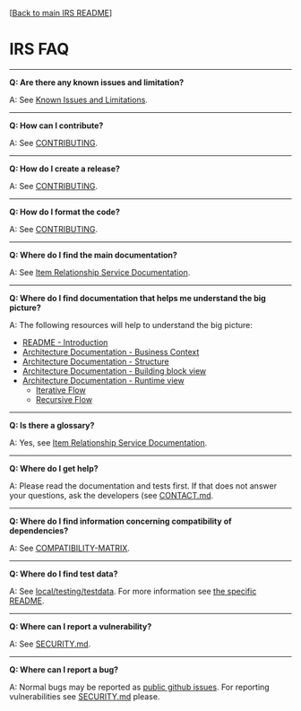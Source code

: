 
[[Back to main IRS README](README.md)]


# IRS FAQ

-----
**Q: Are there any known issues and limitation?**

A: See [Known Issues and Limitations](README.md#known-issues-and-limitations).


-----
**Q: How can I contribute?**

A: See [CONTRIBUTING](CONTRIBUTING.md).


-----
**Q: How do I create a release?**

A: See [CONTRIBUTING](CONTRIBUTING.md#create-a-release).


-----
**Q: How do I format the code?**

A: See [CONTRIBUTING](CONTRIBUTING.md#code-formatting).


-----
**Q: Where do I find the main documentation?**

A: See [Item Relationship Service Documentation](https://eclipse-tractusx.github.io/item-relationship-service/docs/).


-----
**Q: Where do I find documentation that helps me understand the big picture?**

A: The following resources will help to understand the big picture:
- [README - Introduction](README.md#introduction)
- [Architecture Documentation - Business Context](https://eclipse-tractusx.github.io/item-relationship-service/docs/arc42/full.html#_business_context)
- [Architecture Documentation - Structure](https://eclipse-tractusx.github.io/item-relationship-service/docs/arc42/full.html#_structure)
- [Architecture Documentation - Building block view](https://eclipse-tractusx.github.io/item-relationship-service/docs/arc42/full.html#_building_block_view)
- [Architecture Documentation - Runtime view](https://eclipse-tractusx.github.io/item-relationship-service/docs/arc42/full.html#_runtime_view)
    -  [Iterative Flow](https://eclipse-tractusx.github.io/item-relationship-service/docs/arc42/full.html#_irs_iterative)
    -  [Recursive Flow](https://eclipse-tractusx.github.io/item-relationship-service/docs/arc42/full.html#_irs_recursive) 


-----
**Q: Is there a glossary?**

A: Yes, see [Item Relationship Service Documentation](https://eclipse-tractusx.github.io/item-relationship-service/docs/arc42/full.html#_glossary).


-----
**Q: Where do I get help?**

A: Please read the documentation and tests first.
If that does not answer your questions, ask the developers (see [CONTACT.md](CONTACT.md).


-----
**Q: Where do I find information concerning compatibility of dependencies?**

A: See [COMPATIBILITY-MATRIX](COMPATIBILITY_MATRIX.md).

-----
**Q: Where do I find test data?**

A: See [local/testing/testdata](local/testing/testdata). 
For more information see [the specific README](local/testing/testdata/README.md).


-----
**Q: Where can I report a vulnerability?**

A: See [SECURITY.md](SECURITY.md#reporting-a-vulnerability).


-----
**Q: Where can I report a bug?**

A: Normal bugs may be reported as [public github issues](https://github.com/orgs/eclipse-tractusx/projects/8/views/10). 
For reporting vulnerabilities see [SECURITY.md](SECURITY.md#reporting-a-vulnerability) please.


